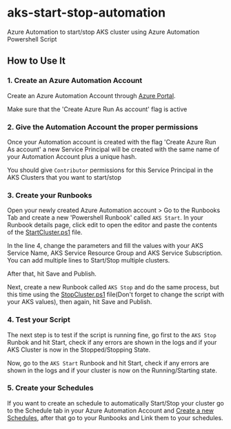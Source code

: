# aks-start-stop-automation

Azure Automation to start/stop AKS cluster using Azure Automation Powershell Script

## How to Use It

### 1. Create an Azure Automation Account

Create an Azure Automation Account through [Azure Portal](https://ms.portal.azure.com/#create/Microsoft.AutomationAccount).

Make sure that the 'Create Azure Run As account' flag is active

### 2. Give the Automation Account the proper permissions

Once your Automation account is created with the flag 'Create Azure Run As account' a new Service Principal will be created with the same name of your Automation Account plus a unique hash.

You should give ```Contributor``` permissions for this Service Principal in the AKS Clusters that you want to start/stop

### 3. Create your Runbooks

Open your newly created Azure Automation account > Go to the Runbooks Tab and create a new 'Powershell Runbook' called ```AKS Start```. In your Runbook details page, click edit to open the editor and paste the contents of the [StartCluster.ps1](https://github.com/LATAMOCPTECHTEAM/aks-start-stop-automation/blob/master/scripts/StartCluster.ps1) file.

In the line 4, change the parameters and fill the values with your AKS Service Name, AKS Service Resource Group and AKS Service Subscription. You can add multiple lines to Start/Stop multiple clusters.

After that, hit Save and Publish.

Next, create a new Runbook called ```AKS Stop``` and do the same process, but this time using the [StopCluster.ps1](https://github.com/LATAMOCPTECHTEAM/aks-start-stop-automation/blob/master/scripts/StopCluster.ps1) file(Don't forget to change the script with your AKS values), then again, hit Save and Publish.


### 4. Test your Script

The next step is to test if the script is running fine, go first to the ```AKS Stop``` Runbok and hit Start, check if any errors are shown in the logs and if your AKS Cluster is now in the Stopped/Stopping State.

Now, go to the ```AKS Start``` Runbook and hit Start, check if any errors are shown in the logs and if your cluster is now on the Running/Starting state.

### 5. Create your Schedules

If you want to create an schedule to automatically Start/Stop your cluster go to the Schedule tab in your Azure Automation Account and [Create a new Schedules](https://docs.microsoft.com/en-us/azure/automation/shared-resources/schedules), after that go to your Runbooks and Link them to your schedules.